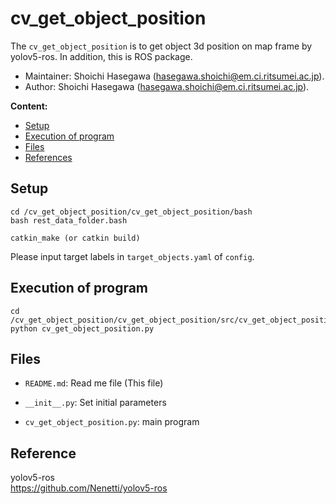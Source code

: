 # cv_get_object_position

The `cv_get_object_position` is to get object 3d position on map frame by yolov5-ros.
In addition, this is ROS package.

*   Maintainer: Shoichi Hasegawa ([hasegawa.shoichi@em.ci.ritsumei.ac.jp](mailto:hasegawa.shoichi@em.ci.ritsumei.ac.jp)).
*   Author: Shoichi Hasegawa ([hasegawa.shoichi@em.ci.ritsumei.ac.jp](mailto:hasegawa.shoichi@em.ci.ritsumei.ac.jp)).


**Content:**
* [Setup](#setup)
* [Execution of program](#execution-of-program)
* [Files](#files)
* [References](#References)


## Setup
~~~
cd /cv_get_object_position/cv_get_object_position/bash
bash rest_data_folder.bash
~~~

~~~
catkin_make (or catkin build)
~~~

Please input target labels in `target_objects.yaml` of `config`.



## Execution of program
~~~
cd /cv_get_object_position/cv_get_object_position/src/cv_get_object_position
python cv_get_object_position.py
~~~


## Files
 - `README.md`: Read me file (This file)

 - `__init__.py`: Set initial parameters

 - `cv_get_object_position.py`: main program


## Reference
yolov5-ros  
https://github.com/Nenetti/yolov5-ros  
